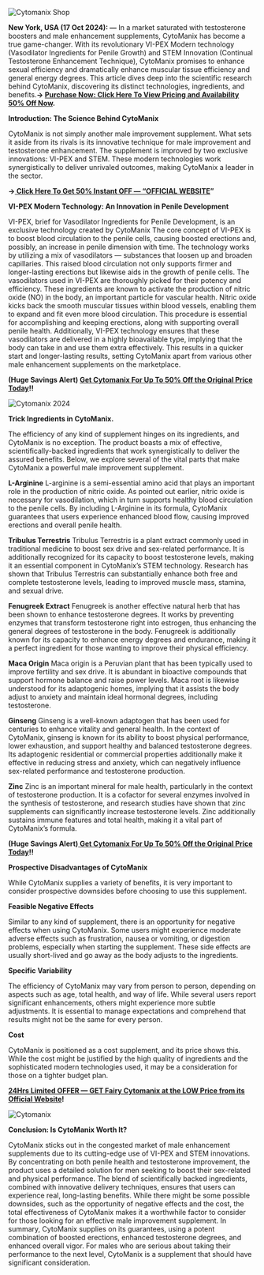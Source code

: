

![Cytomanix Shop](https://github.com/user-attachments/assets/461d4a9c-2746-4f45-ae74-63bbd6df563a)



**New York, USA (17 Oct 2024): —** In a market saturated with testosterone boosters and male enhancement supplements, CytoManix has become a true game-changer. With its revolutionary VI-PEX Modern technology (Vasodilator Ingredients for Penile Growth) and STEM Innovation (Continual Testosterone Enhancement Technique), CytoManix promises to enhance sexual efficiency and dramatically enhance muscular tissue efficiency and general energy degrees. This article dives deep into the scientific research behind CytoManix, discovering its distinct technologies, ingredients, and benefits.**→ [Purchase Now: Click Here To View Pricing and Availability 50% Off Now](https://supplementcarts.com/cytomanix-official/).**


**Introduction: The Science Behind CytoManix**

CytoManix is not simply another male improvement supplement. What sets it aside from its rivals is its innovative technique for male improvement and testosterone enhancement. The supplement is improved by two exclusive innovations: VI-PEX and STEM. These modern technologies work synergistically to deliver unrivaled outcomes, making CytoManix a leader in the sector.


**→[ Click Here To Get 50% Instant OFF — “OFFICIAL WEBSITE](https://supplementcarts.com/cytomanix-official/)”**


**VI-PEX Modern Technology: An Innovation in Penile Development**

VI-PEX, brief for Vasodilator Ingredients for Penile Development, is an exclusive technology created by CytoManix The core concept of VI-PEX is to boost blood circulation to the penile cells, causing boosted erections and, possibly, an increase in penile dimension with time. The technology works by utilizing a mix of vasodilators — substances that loosen up and broaden capillaries. This raised blood circulation not only supports firmer and longer-lasting erections but likewise aids in the growth of penile cells.
The vasodilators used in VI-PEX are thoroughly picked for their potency and efficiency. These ingredients are known to activate the production of nitric oxide (NO) in the body, an important particle for vascular health. Nitric oxide kicks back the smooth muscular tissues within blood vessels, enabling them to expand and fit even more blood circulation. This procedure is essential for accomplishing and keeping erections, along with supporting overall penile health.
Additionally, VI-PEX technology ensures that these vasodilators are delivered in a highly bioavailable type, implying that the body can take in and use them extra effectively. This results in a quicker start and longer-lasting results, setting CytoManix apart from various other male enhancement supplements on the marketplace.


**(Huge Savings Alert) [Get Cytomanix For Up To 50% Off the Original Price Today](https://supplementcarts.com/cytomanix-official/)!!**


![Cytomanix 2024](https://github.com/user-attachments/assets/765c3a69-05ba-444d-abac-2e1cbad76260)



**Trick Ingredients in CytoManix.**

The efficiency of any kind of supplement hinges on its ingredients, and CytoManix is no exception. The product boasts a mix of effective, scientifically-backed ingredients that work synergistically to deliver the assured benefits. Below, we explore several of the vital parts that make CytoManix a powerful male improvement supplement.

**L-Arginine**
L-arginine is a semi-essential amino acid that plays an important role in the production of nitric oxide. As pointed out earlier, nitric oxide is necessary for vasodilation, which in turn supports healthy blood circulation to the penile cells. By including L-Arginine in its formula, CytoManix guarantees that users experience enhanced blood flow, causing improved erections and overall penile health.

**Tribulus Terrestris**
Tribulus Terrestris is a plant extract commonly used in traditional medicine to boost sex drive and sex-related performance. It is additionally recognized for its capacity to boost testosterone levels, making it an essential component in CytoManix’s STEM technology. Research has shown that Tribulus Terrestris can substantially enhance both free and complete testosterone levels, leading to improved muscle mass, stamina, and sexual drive.

**Fenugreek Extract**
Fenugreek is another effective natural herb that has been shown to enhance testosterone degrees. It works by preventing enzymes that transform testosterone right into estrogen, thus enhancing the general degrees of testosterone in the body. Fenugreek is additionally known for its capacity to enhance energy degrees and endurance, making it a perfect ingredient for those wanting to improve their physical efficiency.

**Maca Origin**
Maca origin is a Peruvian plant that has been typically used to improve fertility and sex drive. It is abundant in bioactive compounds that support hormone balance and raise power levels. Maca root is likewise understood for its adaptogenic homes, implying that it assists the body adjust to anxiety and maintain ideal hormonal degrees, including testosterone.

**Ginseng**
Ginseng is a well-known adaptogen that has been used for centuries to enhance vitality and general health. In the context of CytoManix, ginseng is known for its ability to boost physical performance, lower exhaustion, and support healthy and balanced testosterone degrees. Its adaptogenic residential or commercial properties additionally make it effective in reducing stress and anxiety, which can negatively influence sex-related performance and testosterone production.

**Zinc**
Zinc is an important mineral for male health, particularly in the context of testosterone production. It is a cofactor for several enzymes involved in the synthesis of testosterone, and research studies have shown that zinc supplements can significantly increase testosterone levels. Zinc additionally sustains immune features and total health, making it a vital part of CytoManix’s formula.


**(Huge Savings Alert)[ Get Cytomanix For Up To 50% Off the Original Price Today](https://supplementcarts.com/cytomanix-official/)!!**


**Prospective Disadvantages of CytoManix**

While CytoManix supplies a variety of benefits, it is very important to consider prospective downsides before choosing to use this supplement.

**Feasible Negative Effects**

Similar to any kind of supplement, there is an opportunity for negative effects when using CytoManix. Some users might experience moderate adverse effects such as frustration, nausea or vomiting, or digestion problems, especially when starting the supplement. These side effects are usually short-lived and go away as the body adjusts to the ingredients.

**Specific Variability**

The efficiency of CytoManix may vary from person to person, depending on aspects such as age, total health, and way of life. While several users report significant enhancements, others might experience more subtle adjustments. It is essential to manage expectations and comprehend that results might not be the same for every person.

**Cost**

CytoManix is positioned as a cost supplement, and its price shows this. While the cost might be justified by the high quality of ingredients and the sophisticated modern technologies used, it may be a consideration for those on a tighter budget plan.


**[24Hrs Limited OFFER — GET Fairy Cytomanix at the LOW Price from its Official Website](https://supplementcarts.com/cytomanix-official/)!**


![Cytomanix](https://github.com/user-attachments/assets/ca196d8e-2dc2-4372-a1ac-323063faee31)



**Conclusion: Is CytoManix Worth It?**

CytoManix sticks out in the congested market of male enhancement supplements due to its cutting-edge use of VI-PEX and STEM innovations. By concentrating on both penile health and testosterone improvement, the product uses a detailed solution for men seeking to boost their sex-related and physical performance.
The blend of scientifically backed ingredients, combined with innovative delivery techniques, ensures that users can experience real, long-lasting benefits. While there might be some possible downsides, such as the opportunity of negative effects and the cost, the total effectiveness of CytoManix makes it a worthwhile factor to consider for those looking for an effective male improvement supplement.
In summary, CytoManix supplies on its guarantees, using a potent combination of boosted erections, enhanced testosterone degrees, and enhanced overall vigor. For males who are serious about taking their performance to the next level, CytoManix is a supplement that should have significant consideration.
